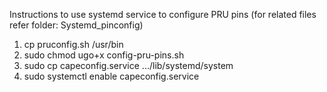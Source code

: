 Instructions to use systemd service to configure PRU pins (for related files refer folder: Systemd_pinconfig)

1. cp pruconfig.sh /usr/bin
2. sudo chmod ugo+x config-pru-pins.sh
3. sudo cp  capeconfig.service .../lib/systemd/system
4. sudo systemctl enable capeconfig.service
